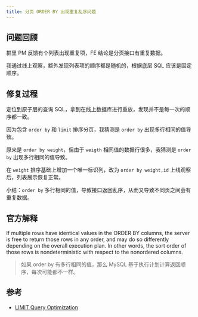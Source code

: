 ```yaml
---
title: 分页 ORDER BY 出现重复乱序问题
---
```


## 问题回顾

群里 PM 反馈有个列表出现重复项，FE 结论是分页接口有重复数据。

我通过线上观察，额外发现列表项的顺序都是随机的，根据底层 SQL 应该是固定顺序。

## 修复过程

定位到原子层的查询 SQL，拿到在线上数据库进行重放，发现并不是每一次的顺序都一致。

因为包含 `order by` 和 `limit` 排序分页，我猜测是 `order by` 出现多行相同的值导致。

原来是 `order by weight`，但由于 `weigth` 相同值的数据行很多，我猜测是 `order by` 出现多行相同的值导致。

在 `weight` 排序基础上增加一个唯一标识列，改为 `order by weight,id` 上线观察后，列表展示恢复正常。

小结：`order by` 多行相同的值，导致接口返回乱序，从而又导致不同页之间会有重复数据。

## 官方解释

If multiple rows have identical values in the ORDER BY columns, the server is free to return those rows in any order, and may do so differently depending on the overall execution plan. In other words, the sort order of those rows is nondeterministic with respect to the nonordered columns.

> 如果 order by 有多行相同的值，那么 MySQL 基于执行计划计算返回顺序，每次可能都不一样。

## 参考

- [LIMIT Query Optimization](https://dev.mysql.com/doc/refman/8.0/en/limit-optimization.html)

